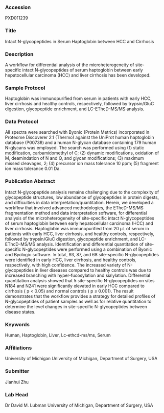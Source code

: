 ### Accession
PXD011239

### Title
Intact N-glycopeptides in Serum Haptoglobin between HCC and Cirrhosis

### Description
A workflow for differential analysis of the microheterogeneity of site-specific intact N-glycopeptides of serum haptoglobin between early hepatocellular carcinoma (HCC) and liver cirrhosis has been developed.

### Sample Protocol
Haptoglobin was immunopurified from serum in patients with early HCC, liver cirrhosis and healthy controls, respectively, followed by trypsin/GluC digestion, glycopeptide enrichment, and LC-EThcD-MS/MS analysis.

### Data Protocol
All spectra were searched with Byonic (Protein Metrics) incorporated in Proteome Discoverer 2.1 (Thermo) against the UniProt human haptoglobin database (P00738) and a human N-glycan database containing 179 human N-glycans was employed. The search was performed using (1) static modification, carbamidomethyl of C; (2) dynamic modifications, oxidation of M, deamindation of N and Q, and glycan modifications; (3) maximum missed cleavages, 2; (4) precursor ion mass tolerance 10 ppm; (5) fragment ion mass tolerance 0.01 Da.

### Publication Abstract
Intact N-glycopeptide analysis remains challenging due to the complexity of glycopeptide structures, low abundance of glycopeptides in protein digests, and difficulties in data interpretation/quantitation. Herein, we developed a workflow that involved advanced methodologies, the EThcD-MS/MS fragmentation method and data interpretation software, for differential analysis of the microheterogeneity of site-specific intact N-glycopeptides of serum haptoglobin between early hepatocellular carcinoma (HCC) and liver cirrhosis. Haptoglobin was immunopurified from 20 &#x3bc;L of serum in patients with early HCC, liver cirrhosis, and healthy controls, respectively, followed by trypsin/GluC digestion, glycopeptide enrichment, and LC-EThcD-MS/MS analysis. Identification and differential quantitation of site-specific N-glycopeptides were performed using a combination of Byonic and Byologic software. In total, 93, 87, and 68 site-specific N-glycopeptides were identified in early HCC, liver cirrhosis, and healthy controls, respectively, with high confidence. The increased variety of N-glycopeptides in liver diseases compared to healthy controls was due to increased branching with hyper-fucosylation and sialylation. Differential quantitation analysis showed that 5 site-specific N-glycopeptides on sites N184 and N241 were significantly elevated in early HCC compared to cirrhosis ( p &lt; 0.05) and normal controls ( p &#x2264; 0.001). The result demonstrates that the workflow provides a strategy for detailed profiles of N-glycopeptides of patient samples as well as for relative quantitation to determine the level changes in site-specific N-glycopeptides between disease states.

### Keywords
Human, Haptoglobin, Liver, Lc-ethcd-ms/ms, Serum

### Affiliations
University of Michigan
University of Michigan, Department of Surgery, USA

### Submitter
Jianhui Zhu

### Lab Head
Dr David M. Lubman
University of Michigan, Department of Surgery, USA


